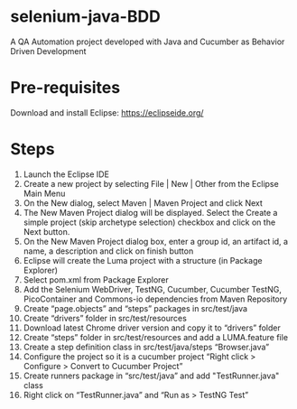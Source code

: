 # selenium-java-BDD
A QA Automation project developed with Java and Cucumber as Behavior Driven Development

# Pre-requisites
Download and install Eclipse: https://eclipseide.org/

# Steps
1. Launch the Eclipse IDE
2. Create a new project by selecting File | New | Other from the Eclipse Main Menu
3. On the New dialog, select Maven | Maven Project and click Next
4. The New Maven Project dialog will be displayed. Select the Create a simple project (skip archetype selection) checkbox and click on the Next button.
5. On the New Maven Project dialog box, enter a group id, an artifact id, a name, a description and click on finish button
6. Eclipse will create the Luma project with a structure (in Package Explorer)
7. Select pom.xml from Package Explorer
8. Add the Selenium WebDriver, TestNG, Cucumber, Cucumber TestNG, PicoContainer and Commons-io dependencies from Maven Repository
9. Create “page.objects” and “steps” packages in src/test/java 
10. Create “drivers” folder in  src/test/resources
11. Download latest Chrome driver version and copy it to “drivers” folder
12. Create “steps” folder in src/test/resources and add a LUMA.feature file
13. Create a step definition class in src/test/java/steps “Browser.java”
14. Configure the project so it is a cucumber project “Right click > Configure > Convert to Cucumber Project”
15. Create runners package in “src/test/java” and add "TestRunner.java" class
16. Right click on “TestRunner.java” and “Run as > TestNG Test”
